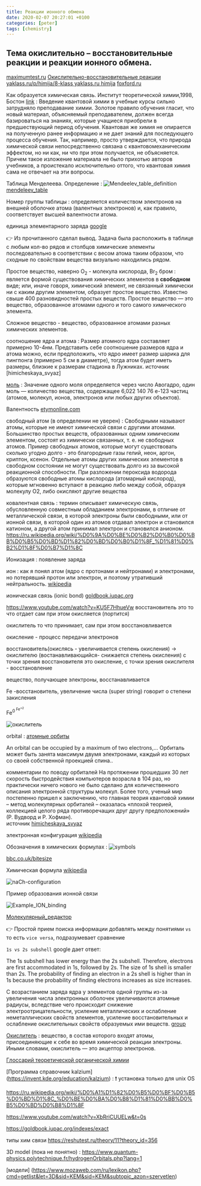 ```yaml
---
title: Реакции ионного обмена
date: 2020-02-07 20:27:01 +0100
categories: [peter]
tags: [chemistry]
---
```


## Тема окислительно – восстановительные реакции и реакции ионного обмена.

[maximumtest.ru](https://maximumtest.ru/uchebnik/11-klass/khimiya/okislitelnovosstanovitelnye-reaktsii-i-reaktsii-ionnogo-obmena)
[Окислительно-восстановительные реакции yaklass.ru/p/himija/8-klass ](https://www.yaklass.ru/p/himija/8-klass/khimicheskaia-sviaz-okislitelno-vosstanovitelnye-reaktcii-18844/stepeni-okisleniia-elementov-189257/re-10540c7b-1391-4921-86ee-a1cf84352cd2)
[yaklass.ru himija](https://www.yaklass.ru/p/himija/11-klass/khimicheskaia-kinetika-6995740/okislitelno-vosstanovitelnye-reaktcii-6984764/re-65ebe55e-d0df-4521-8cc3-5ccafceb47f7)
[foxford.ru](https://foxford.ru/wiki/himiya/okislitelno-vosstanovitelnye-reaktsii?srsltid=AfmBOopgGsVLbCrlKSxP9pvVJWxDhJqRt9HPTyA2A0R82wiOERRIF_9o&utm_referrer=https%3A%2F%2Fwww.google.com%2F)


Как образуется химическая связь. Институт теоретической химии,1998, Бостон  [link](/assets/peter/kak-obrazuetsya-himicheskaya-svyaz.pdf)
:  Введение квантовой химии в учебные курсы сильно затрудняло преподавание химии.
Золотое правило обучения гласит, что новый материал, объясняемый преподавателем,
должен всегда базироваться на знаниях, которые учащиеся приобрели в предшествующий
период обучения. Квантовая же химия не опирается на полученную ранее
информацию и не дает знаний для последующего процесса обучения. Так, например,
просто утверждается, что природа химической связи непосредственно связана с квантовомеханическим эффектом, но ни как, ни что при этом получается, не объясняется. Причем
такое изложение материала не было прихотью авторов учебников, а проистекало
исключительно оттого, что квантовая химия сама не отвечает на эти вопросы.



Таблица Менделеева. Определение
: ![Mendeelev_table_definition](/assets/peter/mendeleev-table-definition.jpg)
[mendeleev_table](https://ru.wikipedia.org/wiki/%D0%9F%D0%B5%D1%80%D0%B8%D0%BE%D0%B4%D0%B8%D1%87%D0%B5%D1%81%D0%BA%D0%B0%D1%8F_%D1%81%D0%B8%D1%81%D1%82%D0%B5%D0%BC%D0%B0_%D1%85%D0%B8%D0%BC%D0%B8%D1%87%D0%B5%D1%81%D0%BA%D0%B8%D1%85_%D1%8D%D0%BB%D0%B5%D0%BC%D0%B5%D0%BD%D1%82%D0%BE%D0%B2)

Номер группы таблицы
: определяется количеством электронов на внешней оболочке атома (валентных электронов) и, как правило, соответствует высшей валентности атома.

единица элементарного заряда [google](https://www.google.com/search?q=%D0%B5%D0%B4%D0%B8%D0%BD%D0%B8%D1%86%D0%B0+%D1%8D%D0%BB%D0%B5%D0%BC%D0%B5%D0%BD%D1%82%D0%B0%D1%80%D0%BD%D0%BE%D0%B3%D0%BE+%D0%B7%D0%B0%D1%80%D1%8F%D0%B4%D0%B0)

:point_right:  Из прочитанного сделал вывод. Задача была  расположить в таблице с любым кол-во рядов и столбцов химические элементы  последовательно в соответствии с весом атома таким образом, 
что сходные по свойствам вещества визуально находились рядом. 

Простое вещество,   наверно   O<sub>2</sub> - молекула кислорода,  Br<sub>2</sub> бром
: является формой существования химических элементов в **свободном** виде; или, иначе говоря, химический элемент, не связанный химически ни с каким другим элементом, образует простое вещество. Известно свыше 400 разновидностей простых веществ.
Простое вещество — это вещество, образованное атомами одного и того самого химического элемента. 

Сложное вещество - вещество, образованное атомами разных химических элементов.	


соотношение ядра и атома
: Размер атомного ядра составляет примерно 10-4нм. Представить себе соотношение размеров ядра и атома можно, если предположить, что ядро имеет размер шарика для пингпонга (примерно 5 см в диаметре), тогда атом будет иметь размеры, близкие к размерам
стадиона в Лужниках. источник [himicheskaya_svyaz]


[моль](https://ru.wikipedia.org/wiki/%D0%9C%D0%BE%D0%BB%D1%8C_(%D0%B5%D0%B4%D0%B8%D0%BD%D0%B8%D1%86%D0%B0_%D0%B8%D0%B7%D0%BC%D0%B5%D1%80%D0%B5%D0%BD%D0%B8%D1%8F))
: Значение одного моля определяется через число Авогадро, один моль — количество вещества, содержащее 6,022 140 76 e-123 частиц (атомов, молекул, ионов, электронов или любых других объектов).


Валентность [etymonline.com](<https://www.etymonline.com/search?q=valence>)

свободный атом  (в определении не уверен)
: Свободными называют атомы, которые не имеют химической связи с другими атомами. Большинство простых веществ, образованных одним химическим элементом, состоят из химически связанных, т. е. не свободных атомов.
Пример свободных атомов, которые могут существовать сколько угодно долго - это благородные газы гелий, неон, аргон, криптон, ксенон. Отдельные атомы других химических элементов в свободном состоянии не могут существовать долго из за высокой реакционной способности.
При разложении пероксида водорода образуются свободные атомы кислорода (атомарный кислород), которые мгновенно вступают в реакцию либо между собой, образуя молекулу О2, либо окисляют другие вещества


ковалентная связь
: термин описывает химическую связь, обусловленную совместным обладанием электронами, в отличие от металлической связи, в которой электроны были свободными, или от ионной связи, в которой один из атомов отдавал электрон и становился катионом, а другой атом принимал электрон и становился анионом.
<https://ru.wikipedia.org/wiki/%D0%9A%D0%BE%D0%B2%D0%B0%D0%BB%D0%B5%D0%BD%D1%82%D0%BD%D0%B0%D1%8F_%D1%81%D0%B2%D1%8F%D0%B7%D1%8C>



Ионизация
: появление заряда

ион
:  как я понял атом (ядро  c протонами и нейтронами) и электронами, но потерявший протон  или электрон, и поэтому утративший нейтральность. 
[wikipedia](https://ru.wikipedia.org/wiki/%D0%98%D0%BE%D0%BD)

ионическая связь (ionic bond) [goldbook.iupac.org](https://goldbook.iupac.org/terms/view/IT07058)

<https://www.youtube.com/watch?v=KU5F7HhueVw>
восстановитель это то что отдает  сам при этом окисляется (портится)    

окислитель  то что принимает, сам при этом восстановливается  

окисление - процесс передачи электронов 

восстановитель(окислясь - увеличивается степень окисления) -> окислителю (востанавливающийся- снижается степень окисления)
с точки зрения восстановителя это окисление, с точки зрения окислителя - восстановление

вещество, получающее электроны, восстанавливается

Fe -восстановитель, увеличение числа (super string) говорит о степени закисления

Fe<sup>0<sup>   Fe<sup>+2<sup>

 ![окислитель](/assets/peter/okisl.jpg)


orbital 
: [атомные орбиты](https://en.wikipedia.org/wiki/Atomic_orbital#Shapes_of_orbitals)

An orbital can be occupied by a maximum of two electrons,...
Орбиталь может быть занята максимум двумя электронами, каждый из которых со своей собственной проекцией спина..

комментарии по поводу орбиталей 
На протяжении прошедших 30 лет скорость быстродействия компьютеров возрасла в
104 раз, но практически ничего нового не было сделано для количественного описания
электронной структуры молекул. Более того, ученый мир постепенно пришел к
заключению, что главная теория квантовой химии – метод молекулярных орбиталей –
оказалась «плохой теорией, коллекцией целого ряда противоречащих друг другу
предположений» (Р. Вудворд и Р. Хофман).   
источник  [himicheskaya_svyaz](/assets/peter/kak_obrazuetsya_himicheskaya_svyaz.pdf)


электронная конфигурация [wikipedia](https://en.wikipedia.org/wiki/Electron_configuration)

Обозначения в химических формулах
: ![symbols](/assets/peter/symbols.jpg)

[bbc.co.uk/bitesize](https://www.bbc.co.uk/bitesize/guides/zg6bmsg/revision/1)

Химическая формула [wikipedia](https://ru.wikipedia.org/wiki/%D0%A5%D0%B8%D0%BC%D0%B8%D1%87%D0%B5%D1%81%D0%BA%D0%B0%D1%8F_%D1%84%D0%BE%D1%80%D0%BC%D1%83%D0%BB%D0%B0#:~:text=%D0%A5%D0%B8%D0%BC%D0%B8%CC%81%D1%87%D0%B5%D1%81%D0%BA%D0%B0%D1%8F%20%D1%84%D0%BE%CC%81%D1%80%D0%BC%D1%83%D0%BB%D0%B0%20%E2%80%94%20%D1%83%D1%81%D0%BB%D0%BE%D0%B2%D0%BD%D0%BE%D0%B5%20%D0%BE%D0%B1%D0%BE%D0%B7%D0%BD%D0%B0%D1%87%D0%B5%D0%BD%D0%B8%D0%B5%20%D1%85%D0%B8%D0%BC%D0%B8%D1%87%D0%B5%D1%81%D0%BA%D0%BE%D0%B3%D0%BE,%D0%BF.)


![naCh-configuration](/assets/peter/naCh-configuration.jpg)

Пример образования ионной связи

![Example_ION_binding](/assets/peter/ionbinding.jpg)


[Молекулярный_редактор](https://ru.wikipedia.org/wiki/%D0%9C%D0%BE%D0%BB%D0%B5%D0%BA%D1%83%D0%BB%D1%8F%D1%80%D0%BD%D1%8B%D0%B9_%D1%80%D0%B5%D0%B4%D0%B0%D0%BA%D1%82%D0%BE%D1%80)



:point_right: Простой прием поиска информации  добавлять между понятиями  `vs` то есть `vice versa`, подразумевает сравнение 

`1s vs 2s subshell` google дает ответ:

The 1s subshell has lower energy than the 2s subshell. Therefore, electrons are first accommodated in 1s, followed by 2s. The size of 1s shell is smaller than 2s. The probability of finding an electron in a 2s shell is higher than in 1s because the probability of finding electrons increases as size increases.

С возрастанием заряда ядра у элементов одной группы из-за увеличения числа электронных оболочек увеличиваются атомные радиусы, вследствие чего происходит снижение электроотрицательности, усиление металлических и ослабление неметаллических свойств элементов, усиление восстановительных и ослабление окислительных свойств образуемых ими веществ.
[group](https://ru.wikipedia.org/wiki/%D0%93%D1%80%D1%83%D0%BF%D0%BF%D0%B0_%D0%BF%D0%B5%D1%80%D0%B8%D0%BE%D0%B4%D0%B8%D1%87%D0%B5%D1%81%D0%BA%D0%BE%D0%B9_%D1%81%D0%B8%D1%81%D1%82%D0%B5%D0%BC%D1%8B)

[Окислитель](https://ru.wikipedia.org/wiki/%D0%9E%D0%BA%D0%B8%D1%81%D0%BB%D0%B8%D1%82%D0%B5%D0%BB%D1%8C)
: вещество, в состав которого входят атомы, присоединяющие к себе во время химической реакции электроны. Иными словами, окислитель — это акцептор электронов.

[Глоссарий теоретической органической химии](https://www.degruyter.com/document/doi/10.1351/pac199971101919/html)

[Программа справочник kalzium] (https://invent.kde.org/education/kalzium)
: :exclamation: установка только для unix OS



<https://ru.wikipedia.org/wiki/%D0%A1%D1%82%D0%B5%D0%BF%D0%B5%D0%BD%D1%8C_%D0%BE%D0%BA%D0%B8%D1%81%D0%BB%D0%B5%D0%BD%D0%B8%D1%8F>

<https://www.youtube.com/watch?v=XbRriCUUELw&t=0s>


<https://goldbook.iupac.org/indexes/exact>

типы хим связи
<https://reshutest.ru/theory/11?theory_id=356>





3D model (пока не понятно)
:  <https://www.quantum-physics.polytechnique.fr/hydrogenOrbitals.php?lang=1>


[модели] (https://www.mozaweb.com/ru/lexikon.php?cmd=getlist&let=3D&sid=KEM&sid=KEM&subtopic_azon=szervetlen)


